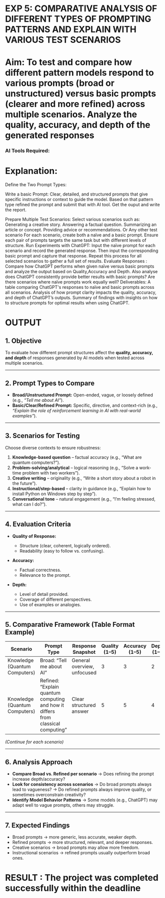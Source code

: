 

# EXP 5: COMPARATIVE ANALYSIS OF DIFFERENT TYPES OF PROMPTING PATTERNS AND EXPLAIN WITH VARIOUS TEST SCENARIOS

# Aim: To test and compare how different pattern models respond to various prompts (broad or unstructured) versus basic prompts (clearer and more refined) across multiple scenarios.  Analyze the quality, accuracy, and depth of the generated responses 

### AI Tools Required: 

# Explanation: 
Define the Two Prompt Types:

Write a basic Prompt: Clear, detailed, and structured prompts that give specific instructions or context to guide the model.
Based on that pattern type refined the prompt and submit that with AI tool.
Get the ouput and write the report.

Prepare Multiple Test Scenarios:
Select various scenarios such as:
Generating a creative story.
Answering a factual question.
Summarizing an article or concept.
Providing advice or recommendations.
Or Any other test scenario
For each scenario, create both a naïve and a basic prompt. Ensure each pair of prompts targets the same task but with different levels of structure.
Run Experiments with ChatGPT:
Input the naïve prompt for each scenario and record the generated response.
Then input the corresponding basic prompt and capture that response.
Repeat this process for all selected scenarios to gather a full set of results.
Evaluate Responses : 
	Compare how ChatGPT performs when given naïve versus basic prompts and analyze the output based on Quality,Accuracy and Depth. Also analyse does ChatGPT consistently provide better results with basic prompts? Are there scenarios where naïve prompts work equally well?
Deliverables:
A table comparing ChatGPT's responses to naïve and basic prompts across all scenarios.
Analysis of how prompt clarity impacts the quality, accuracy, and depth of ChatGPT’s outputs.
Summary of findings with insights on how to structure prompts for optimal results when using ChatGPT.


# OUTPUT
## **1. Objective**

To evaluate how different prompt structures affect the **quality, accuracy, and depth** of responses generated by AI models when tested across multiple scenarios.

---

## **2. Prompt Types to Compare**

* **Broad/Unstructured Prompt:** Open-ended, vague, or loosely defined (e.g., *“Tell me about AI”*).
* **Basic/Clear/Refined Prompt:** Specific, directive, and context-rich (e.g., *“Explain the role of reinforcement learning in AI with real-world examples”*).

---

## **3. Scenarios for Testing**

Choose diverse contexts to ensure robustness:

1. **Knowledge-based question** – factual accuracy (e.g., “What are quantum computers?”).
2. **Problem-solving/analytical** – logical reasoning (e.g., “Solve a work-time problem with two workers”).
3. **Creative writing** – originality (e.g., “Write a short story about a robot in the future”).
4. **Instructional/step-based** – clarity in guidance (e.g., “Explain how to install Python on Windows step by step”).
5. **Conversational tone** – natural engagement (e.g., “I’m feeling stressed, what can I do?”).

---

## **4. Evaluation Criteria**

* **Quality of Response:**

  * Structure (clear, coherent, logically ordered).
  * Readability (easy to follow vs. confusing).

* **Accuracy:**

  * Factual correctness.
  * Relevance to the prompt.

* **Depth:**

  * Level of detail provided.
  * Coverage of different perspectives.
  * Use of examples or analogies.

---

## **5. Comparative Framework (Table Format Example)**

| Scenario                      | Prompt Type                                                                      | Response Snapshot           | Quality (1–5) | Accuracy (1–5) | Depth (1–5) | Observations          |
| ----------------------------- | -------------------------------------------------------------------------------- | --------------------------- | ------------- | -------------- | ----------- | --------------------- |
| Knowledge (Quantum Computers) | Broad: “Tell me about AI”                                                        | General overview, unfocused | 3             | 3              | 2           | Missed quantum detail |
| Knowledge (Quantum Computers) | Refined: “Explain quantum computing and how it differs from classical computing” | Clear structured answer     | 5             | 5              | 4           | Targeted, accurate    |

*(Continue for each scenario)*

---

## **6. Analysis Approach**

* **Compare Broad vs. Refined per scenario**
  → Does refining the prompt increase depth/accuracy?
* **Look for consistency across scenarios**
  → Do broad prompts always lead to vagueness?
  → Do refined prompts always improve quality, or sometimes overconstrain creativity?
* **Identify Model Behavior Patterns**
  → Some models (e.g., ChatGPT) may adapt well to vague prompts, others may struggle.

---

## **7. Expected Findings**

* Broad prompts → more generic, less accurate, weaker depth.
* Refined prompts → more structured, relevant, and deeper responses.
* Creative scenarios → broad prompts may allow more freedom.
* Instructional scenarios → refined prompts usually outperform broad ones.
  
# RESULT : The project was completed successfully within the deadline
